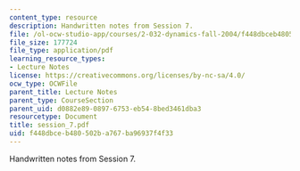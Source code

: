 ```yaml
---
content_type: resource
description: Handwritten notes from Session 7.
file: /ol-ocw-studio-app/courses/2-032-dynamics-fall-2004/f448dbceb480502ba767ba96937f4f33_session_7.pdf
file_size: 177724
file_type: application/pdf
learning_resource_types:
- Lecture Notes
license: https://creativecommons.org/licenses/by-nc-sa/4.0/
ocw_type: OCWFile
parent_title: Lecture Notes
parent_type: CourseSection
parent_uid: d0882e89-0897-6753-eb54-8bed3461dba3
resourcetype: Document
title: session_7.pdf
uid: f448dbce-b480-502b-a767-ba96937f4f33
---
```

Handwritten notes from Session 7.